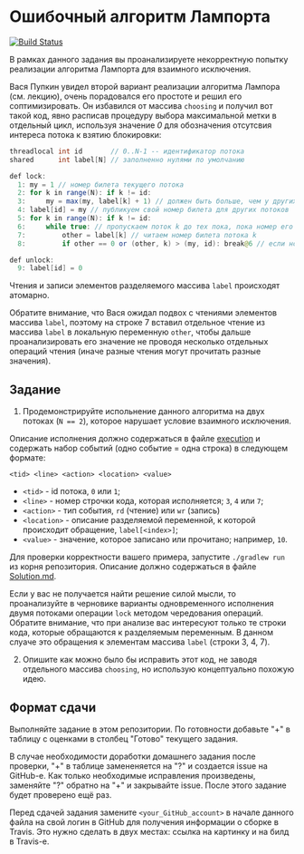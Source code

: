 # Ошибочный алгоритм Лампорта

[![Build Status](https://travis-ci.com/ITMO-MPP-2018/lamport-lock-fail-Ololoshechkin.svg?token=B2yLGFz6qwxKVjbLm9Ak&branch=master)](https://travis-ci.com/ITMO-MPP-2018/lamport-lock-fail-Ololoshechkin)

В рамках данного задания вы проанализируете некорректную попытку реализации алгоритма Лампорта для взаимного исключения.

Вася Пупкин увидел второй вариант реализации алгоритма Лампора (см. лекцию), очень порадовался его простоте и решил его соптимизировать. Он избавился от массива `choosing` и получил вот такой код, явно расписав процедуру выбора
максимальной метки в отдельный цикл, используя значение *0* для обозначения
отсутсвия интереса потока к взятию блокировки:

```java
threadlocal int id       // 0..N-1 -- идентификатор потока
shared      int label[N] // заполненно нулями по умолчанию

def lock:
  1: my = 1 // номер билета текущего потока
  2: for k in range(N): if k != id:
  3:     my = max(my, label[k] + 1) // должен быть больше, чем у других
  4: label[id] = my // публикуем свой номер билета для других потоков
  5: for k in range(N): if k != id:
  6:     while true: // пропускаем поток k до тех пока, пока номер его билета меньше
  7:         other = label[k] // читаем номер билета потока k
  8:         if other == 0 or (other, k) > (my, id): break@6 // если номер его билета меньше, перестаем ждать  

def unlock:
  9: label[id] = 0
```

Чтения и записи элементов разделяемого массива `label` происходят атомарно.

Обратите внимание, что Вася ожидал подвох с чтениями элементов массива `label`, поэтому на строке 7 вставил отдельное чтение из массива `label` в локальную переменную `other`, чтобы дальше проанализировать его значение не проводя несколько отдельных операций чтения (иначе разные чтения могут прочитать разные значения).

## Задание

1. Продемонстрируйте испольнение данного алгоритма на двух потоках
(`N == 2`), которое нарушает условие взаимного исключения.

 Описание исполнения должно содержаться в файле [execution](execution) и содержать набор событий (одно событие = одна строка) в следующем формате:
 ```
 <tid> <line> <action> <location> <value>
 ```
 * `<tid>` - id потока, `0` или `1`;
 * `<line>` - номер строчки кода, которая исполняется; `3`, `4` или `7`;
 * `<action>` - тип события, `rd` (чтение) или `wr` (запись)
 * `<location>` - описание разделяемой переменной, к которой происходит обращение, `label[<index>]`;
 * `<value>` - значение, которое записано или прочитано; например, `10`.

 Для проверки корректности вашего примера, запустите `./gradlew run` из корня репозитория. Описание должно содержаться в файле [Solution.md](Solution.md).

 Если у вас не получается найти решение силой мысли, то проанализуйте в черновике варианты одновременного исполнения двумя потоками операции `lock` методом чередования операций. Обратите внимание, что при анализе вас интересуют только те строки кода, которые обращаются к разделяемым переменным. В данном слуаче это обращения к элементам массива `label` (строки 3, 4, 7).

2. Опишите как можно было бы исправить этот код, не заводя отдельного
массива `choosing`, но использую концептуально похожую идею.

## Формат сдачи

Выполняйте задание в этом репозитории. По готовности добавьте "+" в таблицу с оценками в столбец "Готово" текущего задания. 

В случае необходимости доработки домашнего задания после проверки, "+" в таблице замененяется на "?" и создается issue на GitHub-е. Как только необходимые исправления произведены, заменяйте "?" обратно на "+" и закрывайте issue. После этого задание будет проверено ещё раз.

Перед сдачей задания замените `<your_GitHub_account>` в начале данного файла на свой логин в GitHub для получения информации о сборке в Travis. Это нужно сделать в двух местах: ссылка на картинку и на билд в Travis-е.



